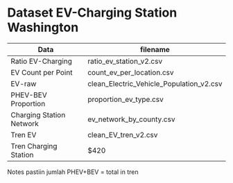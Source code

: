 # Dataset EV-Charging Station Washington
| Data    | filename |
| -------- | ------- |
| Ratio EV-Charging  | ratio_ev_station_v2.csv    |
| EV Count per Point | count_ev_per_location.csv    |
| EV-raw    | clean_Electric_Vehicle_Population_v2.csv    |
| PHEV-BEV Proportion    | proportion_ev_type.csv    |
| Charging Station Network    | ev_network_by_county.csv    |
| Tren EV    | clean_EV_tren_v2.csv    |
| Tren Charging Station    | $420    |

Notes pastiin jumlah PHEV+BEV = total in tren